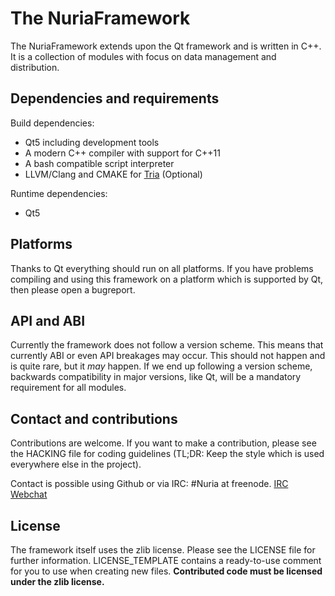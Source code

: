 The NuriaFramework
==================

The NuriaFramework extends upon the Qt framework and is written in C++. It is a
collection of modules with focus on data management and distribution.

Dependencies and requirements
-----------------------------

Build dependencies:
* Qt5 including development tools
* A modern C++ compiler with support for C++11
* A bash compatible script interpreter
* LLVM/Clang and CMAKE for [Tria](https://github.com/NuriaProject/Tria/) (Optional)

Runtime dependencies:
* Qt5

Platforms
---------

Thanks to Qt everything should run on all platforms. If you have problems
compiling and using this framework on a platform which is supported by Qt,
then please open a bugreport.

API and ABI
-----------

Currently the framework does not follow a version scheme. This means that
currently ABI or even API breakages may occur. This should not happen and is
quite rare, but it *may* happen. If we end up following a version scheme,
backwards compatibility in major versions, like Qt, will be a mandatory
requirement for all modules.

Contact and contributions
-------------------------

Contributions are welcome. If you want to make a contribution, please see the
HACKING file for coding guidelines (TL;DR: Keep the style which is used
everywhere else in the project).

Contact is possible using Github or via IRC: #Nuria at freenode.
[IRC Webchat](http://webchat.freenode.net?channels=%23Nuria&uio=d4)

License
-------

The framework itself uses the zlib license. Please see the LICENSE file for
further information. LICENSE_TEMPLATE contains a ready-to-use comment for you
to use when creating new files.
**Contributed code must be licensed under the zlib license.**
